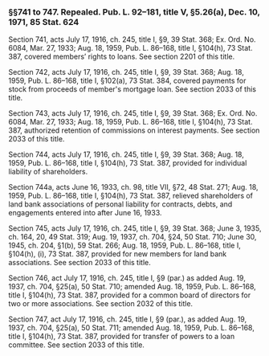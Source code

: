 ### §§741 to 747. Repealed. Pub. L. 92–181, title V, §5.26(a), Dec. 10, 1971, 85 Stat. 624 ###

Section 741, acts July 17, 1916, ch. 245, title I, §9, 39 Stat. 368; Ex. Ord. No. 6084, Mar. 27, 1933; Aug. 18, 1959, Pub. L. 86–168, title I, §104(h), 73 Stat. 387, covered members’ rights to loans. See section 2201 of this title.

Section 742, acts July 17, 1916, ch. 245, title I, §9, 39 Stat. 368; Aug. 18, 1959, Pub. L. 86–168, title I, §102(a), 73 Stat. 384, covered payments for stock from proceeds of member's mortgage loan. See section 2033 of this title.

Section 743, acts July 17, 1916, ch. 245, title I, §9, 39 Stat. 368; Ex. Ord. No. 6084, Mar. 27, 1933; Aug. 18, 1959, Pub. L. 86–168, title I, §104(h), 73 Stat. 387, authorized retention of commissions on interest payments. See section 2033 of this title.

Section 744, acts July 17, 1916, ch. 245, title I, §9, 39 Stat. 368; Aug. 18, 1959, Pub. L. 86–168, title I, §104(h), 73 Stat. 387, provided for individual liability of shareholders.

Section 744a, acts June 16, 1933, ch. 98, title VII, §72, 48 Stat. 271; Aug. 18, 1959, Pub. L. 86–168, title I, §104(h), 73 Stat. 387, relieved shareholders of land bank associations of personal liability for contracts, debts, and engagements entered into after June 16, 1933.

Section 745, acts July 17, 1916, ch. 245, title I, §9, 39 Stat. 368; June 3, 1935, ch. 164, 20, 49 Stat. 319; Aug. 19, 1937, ch. 704, §24, 50 Stat. 710; June 30, 1945, ch. 204, §1(b), 59 Stat. 266; Aug. 18, 1959, Pub. L. 86–168, title I, §104(h), (i), 73 Stat. 387, provided for new members for land bank associations. See section 2033 of this title.

Section 746, act July 17, 1916, ch. 245, title I, §9 (par.) as added Aug. 19, 1937, ch. 704, §25(a), 50 Stat. 710; amended Aug. 18, 1959, Pub. L. 86–168, title I, §104(h), 73 Stat. 387, provided for a common board of directors for two or more associations. See section 2032 of this title.

Section 747, act July 17, 1916, ch. 245, title I, §9 (par.), as added Aug. 19, 1937, ch. 704, §25(a), 50 Stat. 711; amended Aug. 18, 1959, Pub. L. 86–168, title I, §104(h), 73 Stat. 387, provided for transfer of powers to a loan committee. See section 2033 of this title.